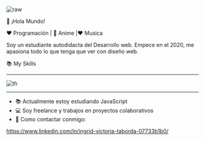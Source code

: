 ![raw](https://user-images.githubusercontent.com/63382740/120858295-f7326100-c558-11eb-92bc-58824db95b98.gif)

👋 ¡Hola Mundo! 


❤️ Programación | 🖤 Anime |❤  Musica

Soy un estudiante autodidacta del Desarrollo web. Empece en el 2020, me apasiona todo lo que tenga que ver con  diseño web.

📚 My Skills

<hr>

![th](https://user-images.githubusercontent.com/63382740/122932323-0597bf80-d344-11eb-8206-fbfb40f25261.jpg)


<hr>

<ul>
  <li> 📚 Actualmente estoy estudiando JavaScript</li>
  <li> 💻 Soy freelance y trabajos en proyectos colaborativos</li>
  <li> 📲 Como contactar conmigo:</li>
</ul>

https://www.linkedin.com/in/ingrid-victoria-taborda-07733b1b0/

